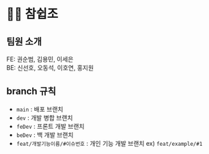# 👨‍🎨 참쉽조

## 팀원 소개
FE: 권순범, 김용민, 이세은  
BE: 신선호, 오동석, 이호연, 홍지원

## branch 규칙
- `main` : 배포 브랜치
- `dev` : 개발 병합 브랜치
- `feDev` : 프론트 개발 브랜치
- `beDev` : 백 개발 브랜치
- `feat/개발기능이름/#이슈번호` : 개인 기능 개발 브랜치 ex) `feat/example/#1`
